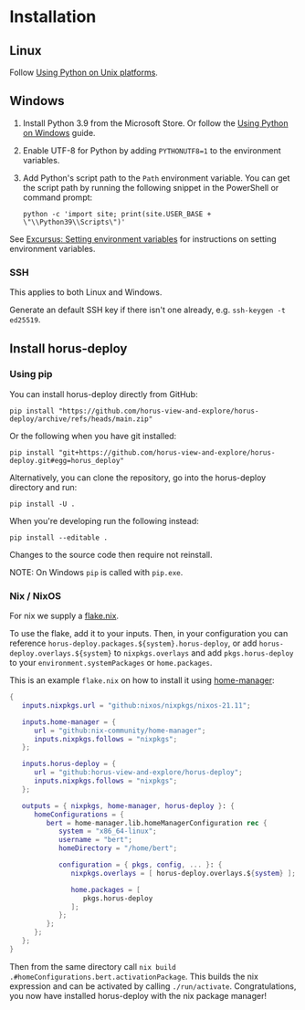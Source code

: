 # Installation

## Linux

Follow [Using Python on Unix platforms][pyunix].


## Windows

1. Install Python 3.9 from the Microsoft Store. Or follow the
   [Using Python on Windows][pywin] guide.

2. Enable UTF-8 for Python by adding `PYTHONUTF8=1` to the environment
   variables.

3. Add Python's script path to the `Path` environment variable. You can
   get the script path by running the following snippet in the
   PowerShell or command prompt:

   ```
   python -c 'import site; print(site.USER_BASE + \"\\Python39\\Scripts\")'
   ```

See [Excursus: Setting environment variables][pywinenv] for instructions
on setting environment variables.


### SSH

This applies to both Linux and Windows.

Generate an default SSH key if there isn't one already, e.g. `ssh-keygen -t ed25519`.


## Install horus-deploy

### Using pip

You can install horus-deploy directly from GitHub:

```
pip install "https://github.com/horus-view-and-explore/horus-deploy/archive/refs/heads/main.zip"
```

Or the following when you have git installed:


```
pip install "git+https://github.com/horus-view-and-explore/horus-deploy.git#egg=horus_deploy"
```

Alternatively, you can clone the repository, go into the horus-deploy
directory and run:

```
pip install -U .
```

When you're developing run the following instead:

```
pip install --editable .
```

Changes to the source code then require not reinstall.

NOTE: On Windows `pip` is called with `pip.exe`.


### Nix / NixOS

For nix we supply a [flake.nix](flake.nix).

To use the flake, add it to your inputs. Then, in your configuration you
can reference `horus-deploy.packages.${system}.horus-deploy`, or add
`horus-deploy.overlays.${system}` to `nixpkgs.overlays` and add
`pkgs.horus-deploy` to your `environment.systemPackages` or
`home.packages`.

This is an example `flake.nix` on how to install it using [home-manager][]:

```nix
{
   inputs.nixpkgs.url = "github:nixos/nixpkgs/nixos-21.11";

   inputs.home-manager = {
      url = "github:nix-community/home-manager";
      inputs.nixpkgs.follows = "nixpkgs";
   };

   inputs.horus-deploy = {
      url = "github:horus-view-and-explore/horus-deploy";
      inputs.nixpkgs.follows = "nixpkgs";
   };

   outputs = { nixpkgs, home-manager, horus-deploy }: {
      homeConfigurations = {
         bert = home-manager.lib.homeManagerConfiguration rec {
            system = "x86_64-linux";
            username = "bert";
            homeDirectory = "/home/bert";

            configuration = { pkgs, config, ... }: {
               nixpkgs.overlays = [ horus-deploy.overlays.${system} ];

               home.packages = [
                  pkgs.horus-deploy
               ];
            };
         };
      };
   };
}
```

Then from the same directory call `nix build .#homeConfigurations.bert.activationPackage`.
This builds the nix expression and can be activated by calling `./run/activate`.
Congratulations, you now have installed horus-deploy with the nix package manager!

[pyunix]: https://docs.python.org/3/using/unix.html
[pywin]: https://docs.python.org/3/using/windows.html
[pywinenv]: https://docs.python.org/3/using/windows.html#setting-envvars
[home-manager]: https://github.com/nix-community/home-manager
